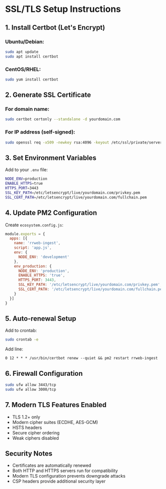 # SSL/TLS Setup Instructions

## 1. Install Certbot (Let's Encrypt)

### Ubuntu/Debian:
```bash
sudo apt update
sudo apt install certbot
```

### CentOS/RHEL:
```bash
sudo yum install certbot
```

## 2. Generate SSL Certificate

### For domain name:
```bash
sudo certbot certonly --standalone -d yourdomain.com
```

### For IP address (self-signed):
```bash
sudo openssl req -x509 -newkey rsa:4096 -keyout /etc/ssl/private/server.key -out /etc/ssl/certs/server.crt -days 365 -nodes -subj "/C=US/ST=State/L=City/O=Organization/CN=yourdomain.com"
```

## 3. Set Environment Variables

Add to your `.env` file:
```bash
NODE_ENV=production
ENABLE_HTTPS=true
HTTPS_PORT=3443
SSL_KEY_PATH=/etc/letsencrypt/live/yourdomain.com/privkey.pem
SSL_CERT_PATH=/etc/letsencrypt/live/yourdomain.com/fullchain.pem
```

## 4. Update PM2 Configuration

Create `ecosystem.config.js`:
```javascript
module.exports = {
  apps: [{
    name: 'rrweb-ingest',
    script: 'app.js',
    env: {
      NODE_ENV: 'development'
    },
    env_production: {
      NODE_ENV: 'production',
      ENABLE_HTTPS: 'true',
      HTTPS_PORT: 3443,
      SSL_KEY_PATH: '/etc/letsencrypt/live/yourdomain.com/privkey.pem',
      SSL_CERT_PATH: '/etc/letsencrypt/live/yourdomain.com/fullchain.pem'
    }
  }]
}
```

## 5. Auto-renewal Setup

Add to crontab:
```bash
sudo crontab -e
```

Add line:
```
0 12 * * * /usr/bin/certbot renew --quiet && pm2 restart rrweb-ingest
```

## 6. Firewall Configuration

```bash
sudo ufw allow 3443/tcp
sudo ufw allow 3000/tcp
```

## 7. Modern TLS Features Enabled

- TLS 1.2+ only
- Modern cipher suites (ECDHE, AES-GCM)
- HSTS headers
- Secure cipher ordering
- Weak ciphers disabled

## Security Notes

- Certificates are automatically renewed
- Both HTTP and HTTPS servers run for compatibility
- Modern TLS configuration prevents downgrade attacks
- CSP headers provide additional security layer
